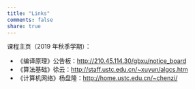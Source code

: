```yaml
---
title: "Links"
comments: false
share: true
---
```


课程主页（2019 年秋季学期）：

- 《编译原理》公告板：<http://210.45.114.30/gbxu/notice_board>
- 《算法基础》徐云：<http://staff.ustc.edu.cn/~xuyun/algcs.htm>
- 《计算机网络》杨盘隆：<http://home.ustc.edu.cn/~chenzi/>
